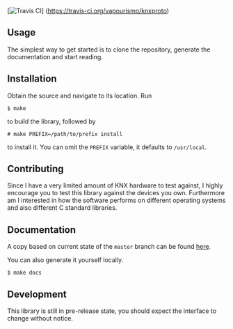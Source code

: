 [![Travis CI](https://travis-ci.org/vapourismo/knxproto.svg)]
(https://travis-ci.org/vapourismo/knxproto)

## Usage
The simplest way to get started is to clone the repository, generate the documentation and start
reading.

## Installation
Obtain the source and navigate to its location. Run

    $ make

to build the library, followed by

    # make PREFIX=/path/to/prefix install

to install it. You can omit the `PREFIX` variable, it defaults to `/usr/local`.

## Contributing
Since I have a very limited amount of KNX hardware to test against, I highly encourage you to test
this library against the devices you own. Furthermore am I interested in how the software performs
on different operating systems and also different C standard libraries.

## Documentation
A copy based on current state of the `master` branch can be found
[here](http://knxproto.vprsm.de/).

You can also generate it yourself locally.

    $ make docs

## Development
This library is still in pre-release state, you should expect the interface to change without
notice.
